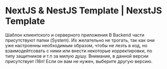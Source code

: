 # NextJS & NestJS Template | NexstJS Template
Шаблон клиентского и серверного приложения
В Backend части присутствуют папки (System). Их желательно не трогать, так как они уже настроенны необходимым образом, чтобы не лезть в код, но взаимодейтсовать с ними или внести некоторые корректировки, по типу защитников и т.п за милую душу.
Внимание, в данной версии присутствует i18n!
Если он вам не нужен, выберите другую версию.
